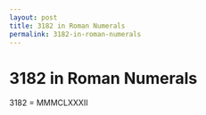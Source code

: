 ```yaml
---
layout: post
title: 3182 in Roman Numerals
permalink: 3182-in-roman-numerals
---
```


# 3182 in Roman Numerals

3182 = MMMCLXXXII
